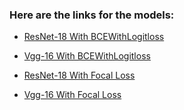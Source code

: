 ### Here are the links for the models:

* [ResNet-18 With BCEWithLogitloss](https://drive.google.com/file/d/1-c8a7ue65GOkQniB9jk4nuDoK5EqIB0N/view?usp=sharing "Model's Link")

* [Vgg-16 With BCEWithLogitloss](https://drive.google.com/file/d/1-0iC3EV5uq3tybFE8Yb8dPCIxK_T9ag_/view?usp=sharing "Model's Link")

* [ResNet-18 With Focal Loss](https://drive.google.com/file/d/1-06iqoP0_tWFiUenA-3a44rlB30_7S7h/view?usp=sharing "Model's Link")

* [Vgg-16 With Focal Loss](https://drive.google.com/file/d/1-JB9uM7ISGKW4iHnVrW583nTRa2uI1xs/view?usp=sharing "Model's Link")